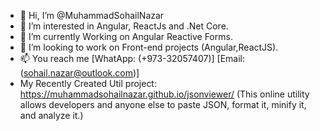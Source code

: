 - 👋 Hi, I’m @MuhammadSohailNazar
- 👀 I’m interested in Angular, ReactJs and .Net Core.
- 🌱 I’m currently Working on Angular Reactive Forms.
- 💞️ I’m looking to work on Front-end projects (Angular,ReactJS).
- 📫 You reach me [WhatApp: (+973-32057407)] [Email: (sohail.nazar@outlook.com)]  
- My Recently Created Util project: https://muhammadsohailnazar.github.io/jsonviewer/ (This online utility allows developers and anyone else to paste JSON, format it, minify it, and analyze it.)
<!---
MuhammadSohailNazar/MuhammadSohailNazar is a ✨ special ✨ repository because its `README.md` (this file) appears on your GitHub profile.
You can click the Preview link to take a look at your changes.
--->
